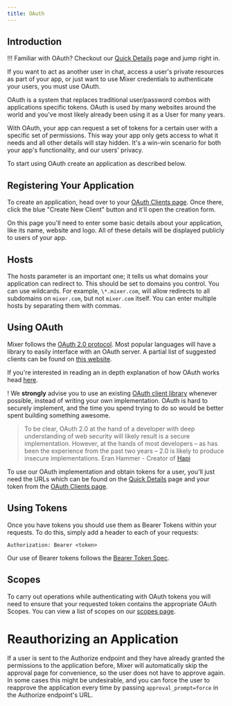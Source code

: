 ```yaml
---
title: OAuth
---
```


## Introduction

!!! Familiar with OAuth? Checkout our [Quick Details](quickdetails) page and jump right in.

If you want to act as another user in chat, access a user's private resources as part of your app, or just want to use Mixer credentials to authenticate your users, you must use OAuth.

OAuth is a system that replaces traditional user/password combos with applications specific tokens. OAuth is used by many websites around the world and you've most likely already been using it as a User for many years.

With OAuth, your app can request a set of tokens for a certain user with a specific set of permissions. This way your app only gets access to what it needs and all other details will stay hidden. It's a win-win scenario for both your app's functionality, and our users' privacy.

To start using OAuth create an application as described below.

## Registering Your Application

To create an application, head over to your [OAuth Clients page](https://mixer.com/lab/oauth). Once there, click the blue "Create New Client" button and it'll open the creation form.

On this page you'll need to enter some basic details about your application, like its name, website and logo. All of these details will be displayed publicly to users of your app.

## Hosts

The hosts parameter is an important one; it tells us what domains your application can redirect to. This should be set to domains you control. You can use wildcards. For example, `\*.mixer.com`, will allow redirects to all subdomains on `mixer.com`, but not `mixer.com` itself. You can enter multiple hosts by separating them with commas.

## Using OAuth

Mixer follows the [OAuth 2.0 protocol](https://tools.ietf.org/html/rfc6749). Most popular languages will have a library to easily interface with an OAuth server. A partial list of suggested clients can be found on [this website](http://oauth.net/code/).

If you're interested in reading an in depth explanation of how OAuth works head [here](https://aaronparecki.com/articles/2012/07/29/1/oauth2-simplified).

! We **strongly** advise you to use an existing [OAuth client library](http://oauth.net/code/) whenever possible, instead of writing your own implementation. OAuth is hard to securely implement, and the time you spend trying to do so would be better spent building something awesome.

> To be clear, OAuth 2.0 at the hand of a developer with deep understanding of web security will likely result is a secure implementation. However, at the hands of most developers – as has been the experience from the past two years – 2.0 is likely to produce insecure implementations.
> Eran Hammer - Creator of [Hapi](https://hapijs.com/)

To use our OAuth implementation and obtain tokens for a user, you'll just need the URLs which can be found on the [Quick Details](quickdetails) page and your token from the [OAuth Clients page](https://mixer.com/lab/oauth).

## Using Tokens

Once you have tokens you should use them as Bearer Tokens within your requests. To do this, simply add a header to each of your requests:

`Authorization: Bearer <token>`

Our use of Bearer tokens follows the [Bearer Token Spec](https://tools.ietf.org/html/rfc6750).

## Scopes

To carry out operations while authenticating with OAuth tokens you will need to ensure that your requested token contains the appropriate OAuth Scopes. You can view a list of scopes on our [scopes page](/reference/oauth/scopes).

# Reauthorizing an Application

If a user is sent to the Authorize endpoint and they have already granted the permissions to the application before, Mixer will automatically skip the approval page for convenience, so the user does not have to approve again. In some cases this might be undesirable, and you can force the user to reapprove the application every time by passing `approval_prompt=force` in the Authorize endpoint's URL.
